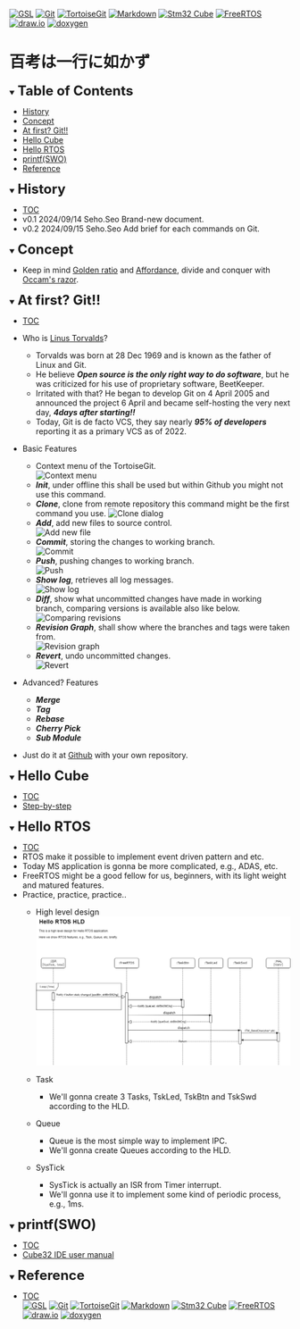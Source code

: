 [![GSL](https://img.shields.io/badge/GSL-Gtuja-baff13?style=plastic)](https://github.com/gtuja/Gsl)
[![Git](https://img.shields.io/badge/Git-baff13?style=plastic&logo=Git&logoColor=%23F05032&labelColor=white)](https://git-scm.com/)
[![TortoiseGit](https://img.shields.io/badge/TortoiseGit-baff13?style=plastic)](https://tortoisegit.org/)
[![Markdown](https://img.shields.io/badge/Markdown-baff13?style=plastic&logo=markdown&logoColor=%23000000&labelColor=white)](https://daringfireball.net/projects/markdown/)
[![Stm32 Cube](https://img.shields.io/badge/STM32Cube-baff13?style=plastic&logo=stmicroelectronics&logoColor=%2303234B&labelColor=white)](https://www.st.com/en/development-tools/stm32cubeide.html)
[![FreeRTOS](https://img.shields.io/badge/FreeRTOS-baff13?style=plastic&logoColor=%23)](https://www.freertos.org/)
[![draw.io](https://img.shields.io/badge/draw.io-baff13?style=plastic&logo=diagramsdotnet&logoColor=%23F08705&labelColor=white)](https://app.diagrams.net/)
[![doxygen](https://img.shields.io/badge/Doxygen-baff13?style=plastic)](https://www.doxygen.nl/)

# 百考は一行に如かず

<div id="toc"></div>
<details open>
<summary><font size="5"><b>Table of Contents</b></font></summary>

- [History](#history)
- [Concept](#Concept)
- [At first? Git!!](#At_first_Git)
- [Hello Cube](#Hello_Cube)
- [Hello RTOS](#Hello_RTOS)
- [printf(SWO)](#printf_SWO)
- [Reference](#Reference)

</details>

<div id="history"></div>
<details open>
<summary><font size="5"><b>History</b></font></summary> 

- [TOC](#toc)<br>
- v0.1 2024/09/14 Seho.Seo Brand-new document.
- v0.2 2024/09/15 Seho.Seo Add brief for each commands on Git.

</details>

<div id="Concept"></div>
<details open>
<summary><font size="5"><b>Concept</b></font></summary>

- Keep in mind [Golden ratio](https://en.m.wikipedia.org/wiki/Golden_ratio) and [Affordance](https://en.m.wikipedia.org/wiki/Affordance), divide and conquer with [Occam's razor](https://en.m.wikipedia.org/wiki/Occam%27s_razor). 

</details>

<div id="At_first_Git"></div>
<details open>
<summary><font size="5"><b>At first? Git!!</b></font></summary>

- [TOC](#toc)<br>
- Who is [Linus Torvalds](https://en.wikipedia.org/wiki/Linus_Torvalds)?
  - Torvalds was born at 28 Dec 1969 and is known as the father of Linux and Git.
  - He believe ***Open source is the only right way to do software***, but he was criticized for his use of proprietary software, BeetKeeper.
  - Irritated with that? He began to develop Git on 4 April 2005 and announced the project 6 April and became self-hosting the very next day, ***4days after starting!!***
  - Today, Git is de facto VCS, they say nearly ***95% of developers*** reporting it as a primary VCS as of 2022.
- Basic Features
  - Context menu of the TortoiseGit.<br>
  ![Context menu](https://tortoisegit.org/docs/tortoisegit/images/ContextMenuDirControl.png)
  - ***Init***, under offline this shall be used but within Github you might not use this command.
  - ***Clone***, clone from remote repository this command might be the first command you use.
  ![Clone dialog](https://tortoisegit.org/docs/tortoisegit/images/GitClone.png)
  - ***Add***, add new files to source control.<br>
  ![Add new file](https://tortoisegit.org/docs/tortoisegit/images/ContextMenuFileNoControl.png)
  - ***Commit***, storing the changes to working branch.<br>
  ![Commit](https://tortoisegit.org/docs/tortoisegit/images/Commit.png)
  - ***Push***, pushing changes to working branch.<br>
  ![Push](https://tortoisegit.org/docs/tortoisegit/images/GitPush.png)
  - ***Show log***, retrieves all log messages.<br>
  ![Show log](https://tortoisegit.org/docs/tortoisegit/images/LogMessages.png)
  - ***Diff***, show what uncommitted changes have made in working branch, comparing versions is available also like below.<br>
  ![Comparing revisions](https://tortoisegit.org/docs/tortoisegit/images/CompareRevisions.png)
  - ***Revision Graph***, shall show where the branches and tags were taken from.<br> 
  ![Revision graph](https://tortoisegit.org/docs/tortoisegit/images/RevisionGraph.png)
  - ***Revert***, undo uncommitted changes.<br>
  ![Revert](https://tortoisegit.org/docs/tortoisegit/images/Revert.png)

- Advanced? Features
  - ***Merge***
  - ***Tag***
  - ***Rebase***
  - ***Cherry Pick***
  - ***Sub Module***

- Just do it at [Github](https://github.com/) with your own repository.

</details>

<div id="Hello_Cube"></div>
<details open>
<summary><font size="5"><b>Hello Cube</b></font></summary>

- [TOC](#toc)<br>
- [Step-by-step](https://wiki.st.com/stm32mcu/wiki/STM32StepByStep:Step1_Tools_installation)

</details>

<div id="Hello_RTOS"></div>
<details open>
<summary><font size="5"><b>Hello RTOS</b></font></summary>

- [TOC](#toc)<br>
- RTOS make it possible to implement event driven pattern and etc.
- Today MS application is gonna be more complicated, e.g., ADAS, etc.
- FreeRTOS might be a good fellow for us, beginners, with its light weight and matured features.
- Practice, practice, practice..
  - High level design<br>
  ![High level design](https://github.com/gtuja/CSC_MS/blob/main/Resources/Part1/Part1_HelloRTOS_HLD.drawio.png)

  - Task
    - We'll gonna create 3 Tasks, TskLed, TskBtn and TskSwd according to the HLD.
  - Queue
    - Queue is the most simple way to implement IPC.
    - We'll gonna create Queues according to the HLD.
  - SysTick
    - SysTick is actually an ISR from Timer interrupt.
    - We'll gonna use it to implement some kind of periodic process, e.g., 1ms.

</details>

<div id="printf_SWO"></div>
<details open>
<summary><font size="5"><b>printf(SWO)</b></font></summary>

- [TOC](#toc)<br>
- [Cube32 IDE user manual](https://www.st.com/resource/en/user_manual/dm00629856-.pdf)

</details>

<div id="Reference"></div>
<details open>
<summary><font size="5"><b>Reference</b></font></summary>

- [TOC](#toc)<br>
[![GSL](https://img.shields.io/badge/GSL-Gtuja-baff13?style=plastic)](https://github.com/gtuja/Gsl)
[![Git](https://img.shields.io/badge/Git-baff13?style=plastic&logo=Git&logoColor=%23F05032&labelColor=white)](https://git-scm.com/)
[![TortoiseGit](https://img.shields.io/badge/TortoiseGit-baff13?style=plastic)](https://tortoisegit.org/)
[![Markdown](https://img.shields.io/badge/Markdown-baff13?style=plastic&logo=markdown&logoColor=%23000000&labelColor=white)](https://daringfireball.net/projects/markdown/)
[![Stm32 Cube](https://img.shields.io/badge/STM32Cube-baff13?style=plastic&logo=stmicroelectronics&logoColor=%2303234B&labelColor=white)](https://www.st.com/en/development-tools/stm32cubeide.html)
[![FreeRTOS](https://img.shields.io/badge/FreeRTOS-baff13?style=plastic&logoColor=%23)](https://www.freertos.org/)
[![draw.io](https://img.shields.io/badge/draw.io-baff13?style=plastic&logo=diagramsdotnet&logoColor=%23F08705&labelColor=white)](https://app.diagrams.net/)
[![doxygen](https://img.shields.io/badge/Doxygen-baff13?style=plastic)](https://www.doxygen.nl/)

</details>

